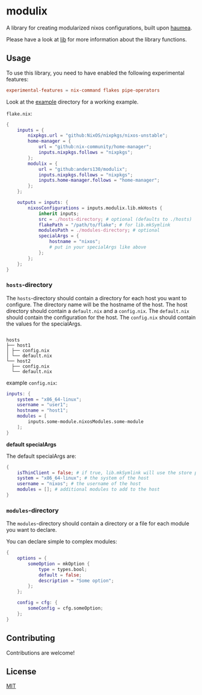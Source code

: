 # modulix

A library for creating modularized nixos configurations, built upon [haumea](https://github.com/nix-community/haumea).

Please have a look at [lib](./lib) for more information about the library functions.

## Usage

To use this library, you need to have enabled the following experimental features:

```conf
experimental-features = nix-command flakes pipe-operators
```

Look at the [example](./example) directory for a working example.

`flake.nix`:

```nix
{
    inputs = {
        nixpkgs.url = "github:NixOS/nixpkgs/nixos-unstable";
        home-manager = {
            url = "github:nix-community/home-manager";
            inputs.nixpkgs.follows = "nixpkgs";
        };
        modulix = {
            url = "github:anders130/modulix";
            inputs.nixpkgs.follows = "nixpkgs";
            inputs.home-manager.follows = "home-manager";
        };
    };

    outputs = inputs: {
        nixosConfigurations = inputs.modulix.lib.mkHosts {
            inherit inputs;
            src = ./hosts-directory; # optional (defaults to ./hosts)
            flakePath = "/path/to/flake"; # for lib.mkSymlink
            modulesPath = ./modules-directory; # optional
            specialArgs = {
                hostname = "nixos";
                # put in your specialArgs like above
            };
        };
    };
}
```

### `hosts`-directory

The `hosts`-directory should contain a directory for each host you want to configure. The directory name will be the hostname of the host.
The host directory should contain a `default.nix` and a `config.nix`. The `default.nix` should contain the configuration for the host. The `config.nix` should contain the values for the specialArgs.

```

hosts
├── host1
│ ├── config.nix
│ └── default.nix
└── host2
  ├── config.nix
  └── default.nix

```

example `config.nix`:

```nix
inputs: {
    system = "x86_64-linux";
    username = "user1";
    hostname = "host1";
    modules = [
        inputs.some-module.nixosModules.some-module
    ];
}
```

**default specialArgs**

The default specialArgs are:

```nix
{
    isThinClient = false; # if true, lib.mkSymlink will use the store path instead of the flake path
    system = "x86_64-linux"; # the system of the host
    username = "nixos"; # the username of the host
    modules = []; # additional modules to add to the host
}
```

### `modules`-directory

The `modules`-directory should contain a directory or a file for each module you want to declare.

You can declare simple to complex modules:

```nix
{
    options = {
        someOption = mkOption {
            type = types.bool;
            default = false;
            description = "Some option";
        };
    };

    config = cfg: {
        someConfig = cfg.someOption;
    };
}
```

## Contributing

Contributions are welcome!

## License

[MIT](./LICENSE)
